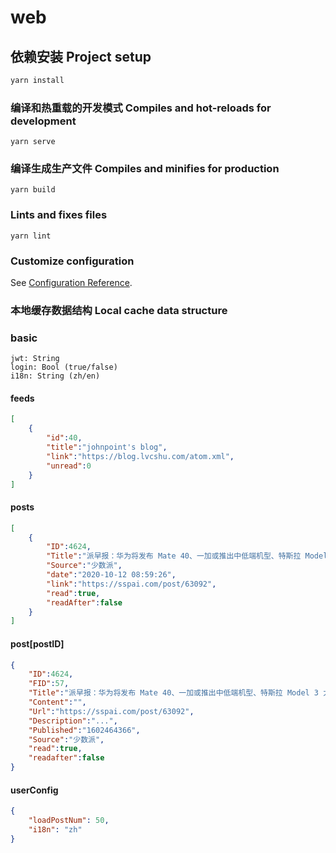 # web

## 依赖安装 Project setup

```bash
yarn install
```

### 编译和热重载的开发模式 Compiles and hot-reloads for development
```
yarn serve
```

### 编译生成生产文件 Compiles and minifies for production
```
yarn build
```

### Lints and fixes files
```
yarn lint
```

### Customize configuration
See [Configuration Reference](https://cli.vuejs.org/config/).

### 本地缓存数据结构 Local cache data structure

### basic

```
jwt: String
login: Bool (true/false)
i18n: String (zh/en) 
```

#### feeds
```json
[
    {
        "id":40,
        "title":"johnpoint's blog",
        "link":"https://blog.lvcshu.com/atom.xml",
        "unread":0
    }
]
```

#### posts
```json
[
    {
        "ID":4624,
        "Title":"派早报：华为将发布 Mate 40、一加或推出中低端机型、特斯拉 Model 3 大更新等",
        "Source":"少数派",
        "date":"2020-10-12 08:59:26",
        "link":"https://sspai.com/post/63092",
        "read":true,
        "readAfter":false
    }
]
```
#### post[postID]
```json
{
    "ID":4624,
    "FID":57,
    "Title":"派早报：华为将发布 Mate 40、一加或推出中低端机型、特斯拉 Model 3 大更新等",
    "Content":"",
    "Url":"https://sspai.com/post/63092",
    "Description":"...",
    "Published":"1602464366",
    "Source":"少数派",
    "read":true,
    "readafter":false
}
```

#### userConfig

```json
{
    "loadPostNum": 50,
    "i18n": "zh"
}
```